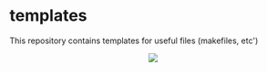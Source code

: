 # templates
This repository contains templates for useful
files (makefiles, etc')

<p align="center">
  <img src="https://img.shields.io/github/repo-size/nonomain/templates?style=for-the-badge">
</p>
